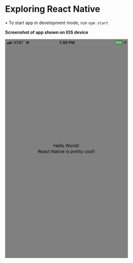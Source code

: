 # Exploring React Native

• To start app in development mode, run `npm start`

**Screenshot of app shown on IOS device**

![screenshot of React Native app](assets/images/reactNativeAppScreenshot.jpg)
